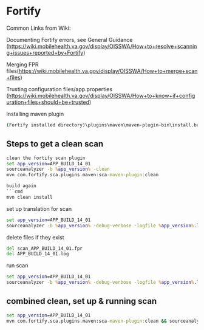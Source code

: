 # Fortify

Common Links from Wiki:

Documenting Fortify errors, see General Guidance (<https://wiki.mobilehealth.va.gov/display/OISSWA/How+to+resolve+scanning+issues+reported+by+Fortify>)

Merging FPR files(<https://wiki.mobilehealth.va.gov/display/OISSWA/How+to+merge+scan+files>)
  
Trusting configuration files/app.properties (<https://wiki.mobilehealth.va.gov/display/OISSWA/How+to+know+if+configuration+files+should+be+trusted>)

Installing maven plugin

```cmd
(Fortify installed directory)\plugins\maven\maven-plugin-bin\install.bat
```

## Steps to get a clean scan

```cmd
clean the fortify scan plugin
set app_version=APP_BUILD_14_01
sourceanalyzer -b %app_version% -clean
mvn com.fortify.sca.plugins.maven:sca-maven-plugin:clean

build again
```cmd
mvn clean install
```

set up translation for scan

```cmd
set app_version=APP_BUILD_14_01
sourceanalyzer -b %app_version% -debug-verbose -logfile %app_version%.log -cp "target/**/*.jar" mvn com.fortify.sca.plugins.maven:sca-maven-plugin:translate -Dfortify.sca.exclude="src/test/**/*"
```

delete files if they exist

```cmd
del scan_APP_BUILD_14_01.fpr
del APP_BUILD_14_01.log
```

run scan

```cmd
set app_version=APP_BUILD_14_01
sourceanalyzer -b %app_version% -debug-verbose -logfile %app_version%.log -scan -f scan_%app_version%.fpr -cp "target/**/*.jar"
```

## combined clean, set up & running scan

```cmd
set app_version=APP_BUILD_14_01
mvn com.fortify.sca.plugins.maven:sca-maven-plugin:clean && sourceanalyzer -b %app_version% mvn && sourceanalyzer -b %app_version% -scan -f scan_%app_version%.fpr -debug -logfile log_%app_version%.log
```
